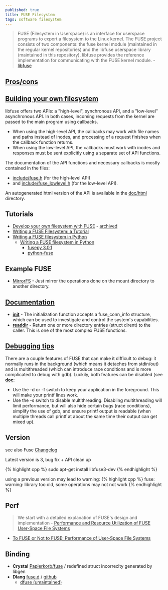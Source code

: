 ```yaml
---
published: true
title: FUSE Filesystem
tags: software filesystem
---
```

> FUSE (Filesystem in Userspace) is an interface for userspace programs to export a filesystem to the Linux kernel. The FUSE project consists of two components: the fuse kernel module (maintained in the regular kernel repositories) and the libfuse userspace library (maintained in this repository). libfuse provides the reference implementation for communicating with the FUSE kernel module. - [libfuse](https://github.com/libfuse/libfuse)

## [Pros/cons](https://unix.stackexchange.com/a/4170/192991)

## [Building your own filesystem](https://github.com/libfuse/libfuse/#building-your-own-filesystem)

libfuse offers two APIs: a "high-level", synchronous API, and a "low-level" asynchronous API. In both cases, incoming requests from the kernel are passed to the main program using callbacks. 
- When using the high-level API, the callbacks may work with file names and paths instead of inodes, and processing of a request finishes when the callback function returns. 
- When using the low-level API, the callbacks must work with inodes and responses must be sent explicitly using a separate set of API functions.

The documentation of the API functions and necessary callbacks is mostly contained in the files:
- [include/fuse.h](https://github.com/libfuse/libfuse/blob/master/include/fuse.h) (for the high-level API)
- and [include/fuse_lowlevel.h](https://github.com/libfuse/libfuse/blob/master/include/fuse_lowlevel.h) (for the low-level API). 

An autogenerated html version of the API is available in the [doc/html](http://libfuse.github.io/doxygen) directory. 

## Tutorials
- [Develop your own filesystem with FUSE](https://developer.ibm.com/technologies/linux/articles/l-fuse/) - [archived](https://web.archive.org/web/20180216233455/https://www.ibm.com/developerworks/linux/library/l-fuse/)
- [Writing a FUSE Filesystem: a Tutorial](https://www.cs.nmsu.edu/~pfeiffer/fuse-tutorial/)
- [Writing a FUSE filesystem in Python](http://thepythoncorner.com/dev/writing-a-fuse-filesystem-in-python/)
	- [Writing a FUSE filesystem in Python](https://www.stavros.io/posts/python-fuse-filesystem/)
    	- [fusepy 3.0.1 ](https://pypi.org/project/fusepy/)
    	- [python-fuse](https://github.com/libfuse/python-fuse)

## Example FUSE
- [MirrorFS](https://github.com/Manel18/MirrorFS) - Just mirror the operations done on the mount directory to another directory.

## [Documentation]((https://www.cs.hmc.edu/~geoff/classes/hmc.cs137.202001/homework/fuse/fuse_doc.html))
- [**init**](https://www.cs.hmc.edu/~geoff/classes/hmc.cs137.202001/homework/fuse/fuse_doc.html#init-args) - The initialization function accepts a fuse_conn_info structure, which can be used to investigate and control the system's capabilities.
- [**readdir**](https://www.cs.hmc.edu/~geoff/classes/hmc.cs137.202001/homework/fuse/fuse_doc.html#readdir-details) - Return one or more directory entries (struct dirent) to the caller. This is one of the most complex FUSE functions.

## [Debugging tips](https://stackoverflow.com/a/15443069/51386)
There are a couple features of FUSE that can make it difficult to debug: it normally runs in the background (which means it detaches from stdin/out) and is multithreaded (which can introduce race conditions and is more complicated to debug with gdb). Luckily, both features can be disabled (see [**doc**](https://www.cs.hmc.edu/~geoff/classes/hmc.cs137.202001/homework/fuse/fuse_doc.html):
- Use the -d or -f switch to keep your application in the foreground. This will make your printf lines work.
- Use the -s switch to disable multithreading. Disabling multithreading will limit performance, but will also hide certain bugs (race conditions), simplify the use of gdb, and ensure printf output is readable (when multiple threads call printf at about the same time their output can get mixed up).

## Version

see also Fuse [Changelog](https://github.com/libfuse/libfuse/blob/master/ChangeLog.rst)

Latest version is 3, bug fix + API clean up

{% highlight cpp %}
sudo apt-get install libfuse3-dev
{% endhighlight %}

using a previous version may lead to warning:
{% highlight cpp %}
fuse: warning: library too old, some operations may not not work
{% endhighlight %}

## Perf
 
> We start with a detailed explanation of FUSE's design and implementation - [Performance and Resource Utilization of FUSE User-Space File Systems](https://dl.acm.org/doi/fullHtml/10.1145/3310148)

- [To FUSE or Not to FUSE: Performance of  User-Space File Systems](https://www.usenix.org/system/files/conference/fast17/fast17-vangoor.pdf)

## Binding
- **Crystal** [Papierkorb/fuse](https://github.com/aljelly/fuse) / redefined struct incorreclty generated by libgen
- **Dlang** [fuse.d](https://code.dlang.org/packages/fuse-d) / [github](https://github.com/seeseemelk/fuse-d) 
	- [dfuse (umaintained)](https://github.com/dlang-community/dfuse)
